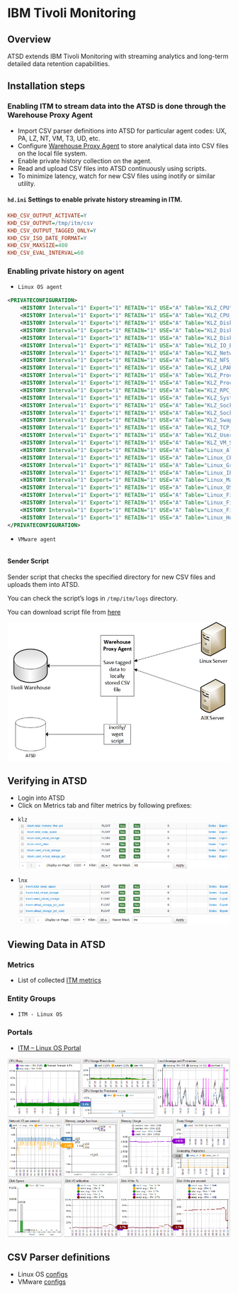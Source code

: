 # IBM Tivoli Monitoring

## Overview
ATSD extends IBM Tivoli Monitoring with streaming analytics and
long-term detailed data retention capabilities.

## Installation steps

### Enabling ITM to stream data into the ATSD is done through the Warehouse Proxy Agent

- Import CSV parser definitions into ATSD for particular agent codes: UX, PA, LZ, NT, VM, T3, UD, etc.
- Configure [Warehouse Proxy Agent](http://www-01.ibm.com/support/knowledgecenter/SSATHD_7.7.0/com.ibm.itm.doc_6.3fp2/adminuse/history_analytics_scenarios.htm "WPA") to store analytical data into CSV files on the local file system.
- Enable private history collection on the agent.
- Read and upload CSV files into ATSD continuously using scripts.
- To minimize latency, watch for new CSV files using inotify or similar utility.


#### `hd.ini` Settings to enable private history streaming in ITM.
```ini
KHD_CSV_OUTPUT_ACTIVATE=Y
KHD_CSV_OUTPUT=/tmp/itm/csv
KHD_CSV_OUTPUT_TAGGED_ONLY=Y
KHD_CSV_ISO_DATE_FORMAT=Y
KHD_CSV_MAXSIZE=400
KHD_CSV_EVAL_INTERVAL=60
```

### Enabling private history on agent

- `Linux OS agent`
```xml
<PRIVATECONFIGURATION>
    <HISTORY Interval="1" Export="1" RETAIN="1" USE="A" Table="KLZ_CPU"></HISTORY>
    <HISTORY Interval="1" Export="1" RETAIN="1" USE="A" Table="KLZ_CPU_Averages"></HISTORY>
    <HISTORY Interval="1" Export="1" RETAIN="1" USE="A" Table="KLZ_Disk"></HISTORY>
    <HISTORY Interval="1" Export="1" RETAIN="1" USE="A" Table="KLZ_Disk_IO"></HISTORY>
    <HISTORY Interval="1" Export="1" RETAIN="1" USE="A" Table="KLZ_Disk_Usage_Trends"></HISTORY>
    <HISTORY Interval="1" Export="1" RETAIN="1" USE="A" Table="KLZ_IO_Ext"></HISTORY>
    <HISTORY Interval="1" Export="1" RETAIN="1" USE="A" Table="KLZ_Network"></HISTORY>
    <HISTORY Interval="1" Export="1" RETAIN="1" USE="A" Table="KLZ_NFS_Statistics"></HISTORY>
    <HISTORY Interval="1" Export="1" RETAIN="1" USE="A" Table="KLZ_LPAR"></HISTORY>
    <HISTORY Interval="1" Export="1" RETAIN="1" USE="A" Table="KLZ_Process"></HISTORY>
    <HISTORY Interval="1" Export="1" RETAIN="1" USE="A" Table="KLZ_Process_User_Info"></HISTORY>
    <HISTORY Interval="1" Export="1" RETAIN="1" USE="A" Table="KLZ_RPC_Statistics"></HISTORY>
    <HISTORY Interval="1" Export="1" RETAIN="1" USE="A" Table="KLZ_System_Statistics"></HISTORY>
    <HISTORY Interval="1" Export="1" RETAIN="1" USE="A" Table="KLZ_Sockets_Detail"></HISTORY>
    <HISTORY Interval="1" Export="1" RETAIN="1" USE="A" Table="KLZ_Sockets_Status"></HISTORY>
    <HISTORY Interval="1" Export="1" RETAIN="1" USE="A" Table="KLZ_Swap_Rate"></HISTORY>
    <HISTORY Interval="1" Export="1" RETAIN="1" USE="A" Table="KLZ_TCP_Statistics"></HISTORY>
    <HISTORY Interval="1" Export="1" RETAIN="1" USE="A" Table="KLZ_User_Login"></HISTORY>
    <HISTORY Interval="1" Export="1" RETAIN="1" USE="A" Table="KLZ_VM_Stats"></HISTORY>
    <HISTORY Interval="1" Export="1" RETAIN="1" USE="A" Table="Linux_All_Users"></HISTORY>
    <HISTORY Interval="1" Export="1" RETAIN="1" USE="A" Table="Linux_CPU_Config"></HISTORY>
    <HISTORY Interval="1" Export="1" RETAIN="1" USE="A" Table="Linux_Group"></HISTORY>
    <HISTORY Interval="1" Export="1" RETAIN="1" USE="A" Table="Linux_IP_Address"></HISTORY>
    <HISTORY Interval="1" Export="1" RETAIN="1" USE="A" Table="Linux_Machine_Information"></HISTORY>
    <HISTORY Interval="1" Export="1" RETAIN="1" USE="A" Table="Linux_OS_Config"></HISTORY>
    <HISTORY Interval="1" Export="1" RETAIN="1" USE="A" Table="Linux_File_Comparison"></HISTORY>
    <HISTORY Interval="1" Export="1" RETAIN="1" USE="A" Table="Linux_File_Information"></HISTORY>
    <HISTORY Interval="1" Export="1" RETAIN="1" USE="A" Table="Linux_File_Pattern"></HISTORY>
    <HISTORY Interval="1" Export="1" RETAIN="1" USE="A" Table="Linux_Host_Availability"></HISTORY>
</PRIVATECONFIGURATION>
```
- `VMware agent`

```xml

```


#### Sender Script

Sender script that checks the specified directory for new CSV files and
uploads them into ATSD. 

You can check the script’s logs in `/tmp/itm/logs` directory.

You can download script file from [here](inotify_sender.sh)


![](images/Warehouse-Proxy-Agent-diagram1.jpg "Warehouse Proxy Agent diagram")

## Verifying  in ATSD

* Login into ATSD
* Click on Metrics tab and filter metrics by following prefixes:

 - `klz`
  ![](images/klz_metrics.png)

 - `lnx`
  ![](images/lnx_metrics.png)



## Viewing Data in ATSD

### Metrics
* List of collected [ITM metrics](metric-list.md)

### Entity Groups

- `ITM - Linux OS`

### Portals
- [ITM – Linux OS Portal](http://apps.axibase.com/chartlab/43f054ee)

![](images/itm_linux_portal.png "itm_linux_portal")



## CSV Parser definitions
- Linux OS [configs](klz-csv-configs.xml)
- VMware [configs](kvm-csv-configs.xml)